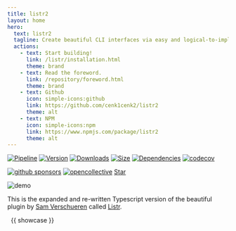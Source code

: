 ```yaml
---
title: listr2
layout: home
hero:
  text: listr2
  tagline: Create beautiful CLI interfaces via easy and logical-to-implement task lists that feel alive and interactive.
  actions:
    - text: Start building!
      link: /listr/installation.html
      theme: brand
    - text: Read the foreword.
      link: /repository/foreword.html
      theme: brand
    - text: Github
      icon: simple-icons:github
      link: https://github.com/cenk1cenk2/listr2
      theme: alt
    - text: NPM
      icon: simple-icons:npm
      link: https://www.npmjs.com/package/listr2
      theme: alt
---
```


[![Pipeline](https://gitlab.kilic.dev/libraries/listr2/badges/master/pipeline.svg?style=flat-square&ignore_skipped=true)](https://gitlab.kilic.dev/libraries/listr2/-/commits/master) [![Version](https://img.shields.io/npm/v/listr2.svg?style=flat-square&logo=npm)](https://www.npmjs.com/package/listr2?activeTab=versions) [![Downloads](https://img.shields.io/npm/dm/listr2.svg?style=flat-square&logo=npm)](https://www.npmjs.com/package/listr2) [![Size](https://img.shields.io/bundlephobia/min/listr2?style=flat-square&logo=npm)](https://www.npmjs.com/package/listr2) [![Dependencies](https://img.shields.io/librariesio/release/npm/listr2?style=flat-square&logo=npm)](https://www.npmjs.com/package/listr2?activeTab=dependencies) [![codecov](https://codecov.io/gh/listr2/listr2/branch/master/graph/badge.svg?style=flat-square)](https://codecov.io/gh/listr2/listr2)

[![github sponsors](https://img.shields.io/github/sponsors/cenk1cenk2?label=github%20sponsors&style=flat-square&logo=github)](https://github.com/sponsors/cenk1cenk2) [![opencollective](https://img.shields.io/opencollective/sponsors/listr2?label=open%20collective&logo=opencollective)](https://opencollective.com/listr2) <a class="github-button" href="https://github.com/listr2/listr2" data-color-scheme="no-preference: light; light: light; dark: dark;" data-icon="octicon-star" data-size="large" data-show-count="true" aria-label="Star listr2/listr2 on GitHub">Star</a>

![demo](../examples/renderer-default.gif)

This is the expanded and re-written Typescript version of the beautiful plugin by [Sam Verschueren](https://github.com/SamVerschueren) called [Listr](https://github.com/SamVerschueren/listr).

<span v-for="showcase in showcases">
  <a :href="'https://www.npmjs.com/package/' + showcase" target="_blank" style="padding: 8px;"><Badge type="warning" vertical="middle">{{ showcase }}</Badge></a>
</span>

<script setup>

let showcases = [
  "lint-staged",
  "cypress",
  "@electron-forge/shared-types",
  "@graphql-codegen/cli",
  "contentful-migration",
  "@electron-forge/core",
  "@redwoodjs/cli-helpers"
]
</script>
